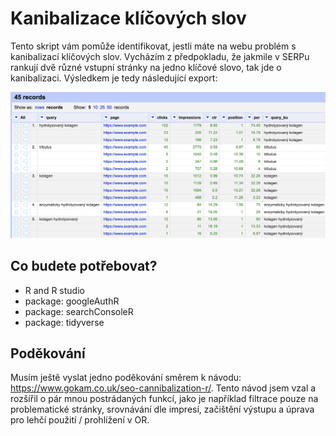 # Kanibalizace klíčových slov
Tento skript vám pomůže identifikovat, jestli máte na webu problém s kanibalizací klíčových slov. Vycházím z předpokladu, že jakmile v SERPu rankují dvě různé vstupní stránky na jedno klíčové slovo, tak jde o kanibalizaci. Výsledkem je tedy následující export:

![Output of script in OpenRefine](https://github.com/zatkoma/keyword-cannibalization/blob/master/output-keyword-cannibalization.png?raw=true)

## Co budete potřebovat?

- R and R studio
- package: googleAuthR
- package: searchConsoleR
- package: tidyverse

## Poděkování

Musím ještě vyslat jedno poděkování směrem k návodu: https://www.gokam.co.uk/seo-cannibalization-r/. Tento návod jsem vzal a rozšířil o pár mnou postrádaných funkcí, jako je například filtrace pouze na problematické stránky, srovnávání dle impresí, začištění výstupu a úprava pro lehčí použití / prohlížení v OR. 
